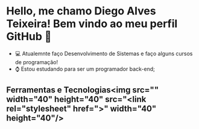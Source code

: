 
# Hello, me chamo Diego Alves Teixeira! Bem vindo ao meu perfil GitHub 👋
- 💻 Atualemnte faço Desenvolvimento de Sistemas e faço alguns cursos de programação!
- ⌚ Estou estudando para ser um programador back-end;

## Ferramentas e Tecnologias<img src="<link rel="stylesheet" href="https://cdn.jsdelivr.net/gh/devicons/devicon@v2.15.1/devicon.min.css">" width="40" height="40" src="<link rel="stylesheet" href="<link rel="stylesheet" href="https://cdn.jsdelivr.net/gh/devicons/devicon@v2.15.1/devicon.min.css">>" width="40" height="40"/>


<!--
**diegoalvessk/diegoalvessk** is a ✨ _special_ ✨ repository because its `README.md` (this file) appears on your GitHub profile.

Here are some ideas to get you started:

- 🔭 I’m currently working on ...
- 🌱 I’m currently learning ...
- 👯 I’m looking to collaborate on ...
- 🤔 I’m looking for help with ...
- 💬 Ask me about ...
- 📫 How to reach me: ...
- 😄 Pronouns: ...
- ⚡ Fun fact: ...
-->
